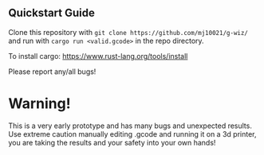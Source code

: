 ## Quickstart Guide
Clone this repository with `git clone https://github.com/mj10021/g-wiz/` and run with `cargo run <valid.gcode>` in the repo directory.

To install cargo: https://www.rust-lang.org/tools/install

Please report any/all bugs!

# Warning!
This is a very early prototype and has many bugs and unexpected results. Use extreme caution manually editing .gcode and running it on a 3d printer, you are taking the results and your safety into your own hands!
